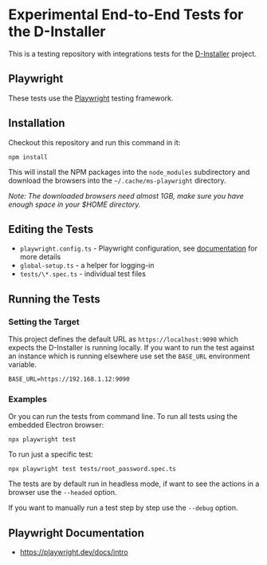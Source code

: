 
# Experimental End-to-End Tests for the D-Installer

This is a testing repository with integrations tests for the
[D-Installer](https://github.com/yast/d-installer) project.


## Playwright

These tests use the [Playwright](https://playwright.dev/) testing framework.

## Installation

Checkout this repository and run this command in it:

```shell
npm install
```

This will install the NPM packages into the `node_modules` subdirectory
and download the browsers into the `~/.cache/ms-playwright` directory.

*Note: The downloaded browsers need almost 1GB, make sure you have enough
space in your $HOME directory.*

## Editing the Tests

- `playwright.config.ts` - Playwright configuration, see [documentation](
  https://playwright.dev/docs/test-configuration) for more details
- `global-setup.ts` - a helper for logging-in
- `tests/\*.spec.ts` - individual test files

## Running the Tests

### Setting the Target

This project defines the default URL as `https://localhost:9090` which
expects the D-Installer is running locally. If you want to run the test against
an instance which is running elsewhere use set the `BASE_URL` environment
variable.

```
BASE_URL=https://192.168.1.12:9090
```

### Examples

Or you can run the tests from command line. To run all tests using the embedded
Electron browser:

```
npx playwright test
```

To run just a specific test:

```
npx playwright test tests/root_password.spec.ts
```

The tests are by default run in headless mode, if want to see the actions
in a browser use the `--headed` option.

If you want to manually run a test step by step use the `--debug` option.

## Playwright Documentation

- https://playwright.dev/docs/intro
